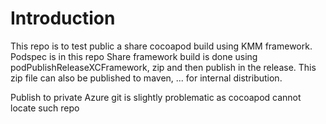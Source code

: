 # Introduction 
This repo is to test public a share cocoapod build using KMM framework. 
Podspec is in this repo
Share framework build is done using podPublishReleaseXCFramework, zip and then publish in the release. This zip file can also be published to maven, ... for internal distribution. 

Publish to private Azure git is slightly problematic as cocoapod cannot locate such repo
